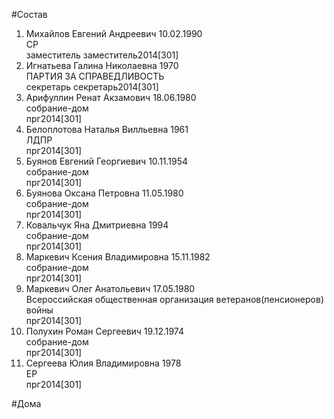 #Состав  
1. Михайлов Евгений Андреевич 10.02.1990  
    СР  
    заместитель заместитель2014[301]  
2. Игнатьева Галина Николаевна 1970  
    ПАРТИЯ ЗА СПРАВЕДЛИВОСТЬ  
    секретарь секретарь2014[301]  
3. Арифуллин Ренат Акзамович 18.06.1980  
    собрание-дом  
    прг2014[301]  
4. Белоплотова Наталья Вилльевна 1961  
    ЛДПР  
    прг2014[301]  
5. Буянов Евгений Георгиевич 10.11.1954  
    собрание-дом  
    прг2014[301]  
6. Буянова Оксана Петровна 11.05.1980  
    собрание-дом  
    прг2014[301]  
7. Ковальчук Яна Дмитриевна 1994  
    собрание-дом  
    прг2014[301]  
8. Маркевич Ксения Владимировна 15.11.1982  
    собрание-дом  
    прг2014[301]  
9. Маркевич Олег Анатольевич 17.05.1980  
    Всероссийская общественная организация ветеранов(пенсионеров) войны  
    прг2014[301]  
10. Полухин Роман Сергеевич 19.12.1974  
    собрание-дом  
    прг2014[301]  
11. Сергеева Юлия Владимировна 1978  
    ЕР  
    прг2014[301]  
  
#Дома  
